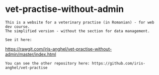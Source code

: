 # vet-practise-without-admin
	This is a website for a veterinary practise (in Romanian) - for web dev course.
    The simplified version - without the section for data management.
    
    See it here:  
   https://rawgit.com/iris-anghel/vet-practise-without-admin/master/index.html
    
    You can see the other repository here: https://github.com/iris-anghel/vet-practise
    
	

